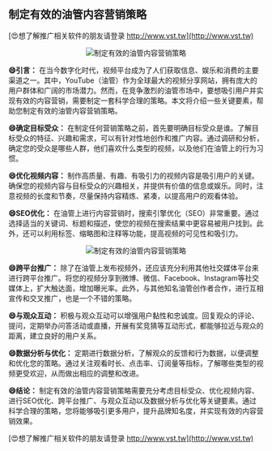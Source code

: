 ## **制定有效的油管内容营销策略**

[😍想了解推广相关软件的朋友请登录 http://www.vst.tw](http://www.vst.tw)

 <center><img src="https://vst.tw/MP4/tuiguang/png/8.png" alt="制定有效的油管内容营销策略"></center>

**😄引言：**
在当今数字化时代，视频平台成为了人们获取信息、娱乐和消费的主要渠道之一。其中，YouTube（油管）作为全球最大的视频分享网站，拥有庞大的用户群体和广阔的市场潜力。然而，在竞争激烈的油管市场中，要想吸引用户并实现有效的内容营销，需要制定一套科学合理的策略。本文将介绍一些关键要素，帮助您制定有效的油管内容营销策略。

**😄确定目标受众：**
在制定任何营销策略之前，首先要明确目标受众是谁。了解目标受众的特征、兴趣和需求，可以有针对性地创作和推广内容。通过调研和分析，确定您的受众是哪些人群，他们喜欢什么类型的视频，以及他们在油管上的行为习惯。

**😄优化视频内容：**
制作高质量、有趣、有吸引力的视频内容是吸引用户的关键。确保您的视频内容与目标受众的兴趣相关，并提供有价值的信息或娱乐。同时，注意视频的长度和节奏，尽量保持内容精炼、紧凑，以提高用户的观看体验。

**😄SEO优化：**
在油管上进行内容营销时，搜索引擎优化（SEO）非常重要。通过选择适当的关键词、标题和描述，使您的视频在搜索结果中更容易被用户找到。此外，还可以利用标签、缩略图和注释等功能，提高视频的可见性和吸引力。

 <center><img src="https://vst.tw/MP4/tuiguang/png/8.png" alt="制定有效的油管内容营销策略"></center>

**😄跨平台推广：**
除了在油管上发布视频外，还应该充分利用其他社交媒体平台来进行跨平台推广。将您的视频分享到微博、微信、Facebook、Instagram等社交媒体上，扩大触达面，增加曝光率。此外，与其他知名油管创作者合作，进行互相宣传和交叉推广，也是一个不错的策略。

**😄与观众互动：**
积极与观众互动可以增强用户黏性和忠诚度。回复观众的评论、提问，定期举办问答活动或直播，开展有奖竞猜等互动形式，都能够拉近与观众的距离，建立良好的用户关系。

**😄数据分析与优化：**
定期进行数据分析，了解观众的反馈和行为数据，以便调整和优化您的策略。通过关注观看时长、点击率、订阅量等指标，了解哪些类型的视频更受欢迎，从而做出相应的调整和改进。

**😄结论：**
制定有效的油管内容营销策略需要充分考虑目标受众、优化视频内容、进行SEO优化、跨平台推广、与观众互动以及数据分析与优化等关键要素。通过科学合理的策略，您将能够吸引更多用户，提升品牌知名度，并实现有效的内容营销效果。

[😍想了解推广相关软件的朋友请登录 http://www.vst.tw](http://www.vst.tw)



